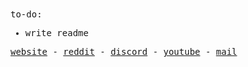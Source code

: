 <samp>
to-do:
  
  - write readme
</samp>

<div align="left">
  <p>
    <samp>
    <a href="https://p3nguin-kun.github.io">website</a> - 
    <a href="https://reddit.com/u/kh4nhhi3n">reddit</a> - 
    <a href="https://discord.gg/fxeSRbVfkK">discord</a> - 
    <a href="https://youtube.com/@p3nguin-kun">youtube</a> - 
    <a href="mailto:p3nguinkun@proton.me">mail</a>
    </samp>
  </p>
